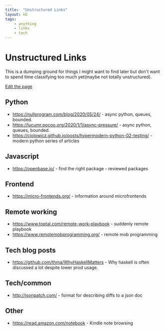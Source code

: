 ```yaml
---
title:  "Unstructured Links"
layout: kb
tags:
    - anything
    - links
    - tech
---
```

# Unstructured Links

This is a dumping ground for things I might want to find later but don't want to spend time classifying too much
yet(maybe not totally unstructured).

[Edit the page](https://github.com/meadsteve/meadsteve.github.io/edit/master/_knowledgebase/unstructured_links.md)

## Python

* https://nullprogram.com/blog/2020/05/24/ - async python, queues, bounded.
* https://lucumr.pocoo.org/2020/1/1/async-pressure/  - async python, queues, bounded.
* https://cjolowicz.github.io/posts/hypermodern-python-02-testing/ - modern python series of articles

## Javascript
* https://openbase.io/ - find the right package - reviewed packages

## Frontend
* https://micro-frontends.org/ - information around microfrontends

## Remote working
* https://www.toptal.com/remote-work-playbook - suddenly remote playbook
* https://www.remotemobprogramming.org/ - remote mob programming 

## Tech blog posts
* https://github.com/thma/WhyHaskellMatters - Why haskell is often discussed a lot despite lower prod usage.

## Tech/common
* http://jsonpatch.com/ - format for describing diffs to a json doc

## Other
* https://read.amazon.com/notebook - Kindle note browsing
